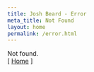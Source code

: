 ```yaml
---
title: Josh Beard - Error
meta_title: Not Found
layout: home
permalink: /error.html
---
```


<div id="error">
Not found.
<br />
<span class="error_return">[ <a href="/" class="error_return">Home</a> ]</span>
</div>
